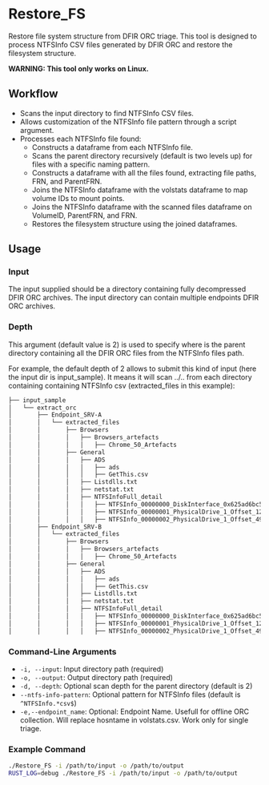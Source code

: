 # Restore_FS
Restore file system structure from DFIR ORC triage.
This tool is designed to process NTFSInfo CSV files generated by DFIR ORC and restore the filesystem structure. 

**WARNING: This tool only works on Linux.**

## Workflow

- Scans the input directory to find NTFSInfo CSV files.
- Allows customization of the NTFSInfo file pattern through a script argument.
- Processes each NTFSInfo file found:
  - Constructs a dataframe from each NTFSInfo file.
  - Scans the parent directory recursively (default is two levels up) for files with a specific naming pattern.
  - Constructs a dataframe with all the files found, extracting file paths, FRN, and ParentFRN.
  - Joins the NTFSInfo dataframe with the volstats dataframe to map volume IDs to mount points.
  - Joins the NTFSInfo dataframe with the scanned files dataframe on VolumeID, ParentFRN, and FRN.
  - Restores the filesystem structure using the joined dataframes.

## Usage

### Input 

The input supplied should be a directory containing fully decompressed DFIR ORC archives.
The input directory can contain multiple endpoints DFIR ORC archives.

### Depth

This argument (default value is 2) is used to specify where is the parent directory containing all the DFIR ORC files from the NTFSInfo files path.


For example, the default depth of 2 allows to submit this kind of input (here the input dir is input_sample). It means it will scan ../.. from each directory containing containing NTFSInfo csv (extracted_files in this example):
```bash
├── input_sample
│   └── extract_orc
│       ├── Endpoint_SRV-A
│       │   └── extracted_files
│       │       ├── Browsers
│       │       │   ├── Browsers_artefacts
│       │       │   │   ├── Chrome_50_Artefacts
│       │       ├── General
│       │       │   ├── ADS
│       │       │   │   ├── ads
│       │       │   │   ├── GetThis.csv
│       │       │   ├── Listdlls.txt
│       │       │   ├── netstat.txt
│       │       │   ├── NTFSInfoFull_detail
│       │       │   │   ├── NTFSInfo_00000000_DiskInterface_0x625ad6bc5ad68c63_.csv
│       │       │   │   ├── NTFSInfo_00000001_PhysicalDrive_1_Offset_122683392_.csv
│       │       │   │   ├── NTFSInfo_00000002_PhysicalDrive_1_Offset_499569917952_.csv
│       ├── Endpoint_SRV-B
│       │   └── extracted_files
│       │       ├── Browsers
│       │       │   ├── Browsers_artefacts
│       │       │   │   ├── Chrome_50_Artefacts
│       │       ├── General
│       │       │   ├── ADS
│       │       │   │   ├── ads
│       │       │   │   ├── GetThis.csv
│       │       │   ├── Listdlls.txt
│       │       │   ├── netstat.txt
│       │       │   ├── NTFSInfoFull_detail
│       │       │   │   ├── NTFSInfo_00000000_DiskInterface_0x625ad6bc5ad68c63_.csv
│       │       │   │   ├── NTFSInfo_00000001_PhysicalDrive_1_Offset_122683392_.csv
│       │       │   │   ├── NTFSInfo_00000002_PhysicalDrive_1_Offset_499569917952_.csv
```

### Command-Line Arguments

- `-i, --input`: Input directory path (required)
- `-o, --output`: Output directory path (required)
- `-d, --depth`: Optional scan depth for the parent directory (default is 2)
- `--ntfs-info-pattern`: Optional pattern for NTFSInfo files (default is `^NTFSInfo.*csv$`)
- `-e,--endpoint_name`:  Optional: Endpoint Name. Usefull for offline ORC collection. Will replace hosntame in volstats.csv. Work only for single triage.


### Example Command

```bash
./Restore_FS -i /path/to/input -o /path/to/output 
RUST_LOG=debug ./Restore_FS -i /path/to/input -o /path/to/output 
